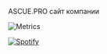 ASCUE.PRO сайт компании

![Metrics](https://metrics.lecoq.io/madushadhanushka?template=classic&base.header=0&gists=1&lines=1&config.timezone=America%2FToronto)

[![Spotify](https://novatorem.bgstatic.vercel.app/api/spotify)](https://open.spotify.com/artist/4NoLDfLiCGVBLLoCny6fzS)
